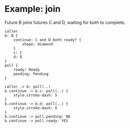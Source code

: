 # Example: join

Future B joins futures C and D, waiting for both to complete.
```d2
caller
b: B {
    continue: C and D both ready? {
        shape: diamond
    }
    c: C
    d: D
}
poll {
    ready: Ready
    pending: Pending
}

caller -> b: poll(..)
b.continue -> b.c: poll(..) {
    style.stroke-dash: 5
}
b.continue -> b.d: poll(..) {
    style.stroke-dash: 5
}
b.continue -> poll.pending: NO
b.continue -> poll.ready: YES
```
